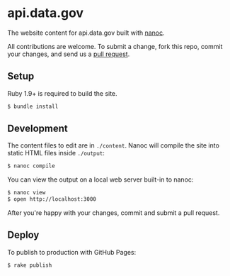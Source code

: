 # api.data.gov

The website content for api.data.gov built with [nanoc](http://nanoc.ws).

All contributions are welcome. To submit a change, fork this repo, commit your changes, and send us a [pull request](https://help.github.com/articles/using-pull-requests).

## Setup

Ruby 1.9+ is required to build the site.

```sh
$ bundle install
```

## Development

The content files to edit are in `./content`. Nanoc will compile the site into static HTML files inside `./output`:

```sh
$ nanoc compile
```

You can view the output on a local web server built-in to nanoc:

```sh
$ nanoc view
$ open http://localhost:3000
```

After you're happy with your changes, commit and submit a pull request.

## Deploy

To publish to production with GitHub Pages:

```sh
$ rake publish
```
